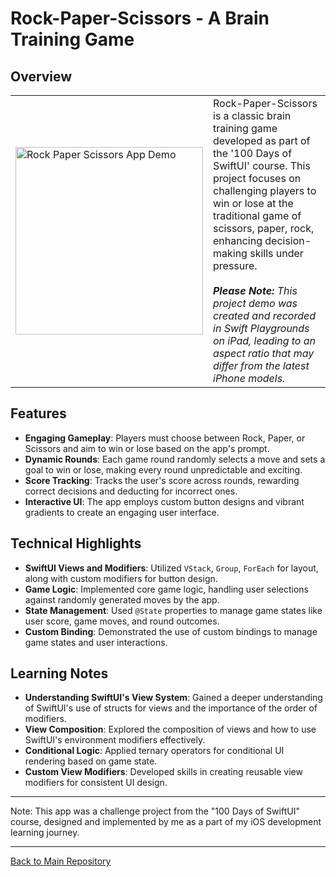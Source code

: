 # Rock-Paper-Scissors - A Brain Training Game

## Overview
<table>
  <tr>
    <td>
      <img src="https://github.com/penguin-waddle/Rock-Paper-Scissors/assets/123434744/a288652d-f879-464d-9f98-8f40d148a816" alt="Rock Paper Scissors App Demo" width="300" />
    </td>
    <td>
      Rock-Paper-Scissors is a classic brain training game developed as part of the '100 Days of SwiftUI' course. This project focuses on challenging players to win or lose at the traditional game of scissors, paper, rock, enhancing decision-making skills under pressure.
    <br><br>
<em><b>Please Note:</b> This project demo was created and recorded in Swift Playgrounds on iPad, leading to an aspect ratio that may differ from the latest iPhone models.</em>
    </td>
  </tr>
</table>

## Features
- **Engaging Gameplay**: Players must choose between Rock, Paper, or Scissors and aim to win or lose based on the app's prompt.
- **Dynamic Rounds**: Each game round randomly selects a move and sets a goal to win or lose, making every round unpredictable and exciting.
- **Score Tracking**: Tracks the user's score across rounds, rewarding correct decisions and deducting for incorrect ones.
- **Interactive UI**: The app employs custom button designs and vibrant gradients to create an engaging user interface.

## Technical Highlights
- **SwiftUI Views and Modifiers**: Utilized `VStack`, `Group`, `ForEach` for layout, along with custom modifiers for button design.
- **Game Logic**: Implemented core game logic, handling user selections against randomly generated moves by the app.
- **State Management**: Used `@State` properties to manage game states like user score, game moves, and round outcomes.
- **Custom Binding**: Demonstrated the use of custom bindings to manage game states and user interactions.

## Learning Notes
- **Understanding SwiftUI's View System**: Gained a deeper understanding of SwiftUI's use of structs for views and the importance of the order of modifiers.
- **View Composition**: Explored the composition of views and how to use SwiftUI's environment modifiers effectively.
- **Conditional Logic**: Applied ternary operators for conditional UI rendering based on game state.
- **Custom View Modifiers**: Developed skills in creating reusable view modifiers for consistent UI design.

---

Note: This app was a challenge project from the "100 Days of SwiftUI" course, designed and implemented by me as a part of my iOS development learning journey.

---

[Back to Main Repository](https://github.com/penguin-waddle/100-Days-of-SwiftUI)
